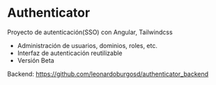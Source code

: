 # Authenticator
Proyecto de autenticación(SSO) con Angular, Tailwindcss
* Administración de usuarios, dominios, roles, etc.  
* Interfaz de autenticación reutilizable  
* Versión Beta  

Backend: https://github.com/leonardoburgosd/authenticator_backend
